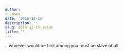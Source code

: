```yaml
---
author:
- Jesus
date: '2016-12-15'
description: ''
slug: 2016-12-15-jesus
title: ''
---
```

...whoever would be first among you must be slave of all.



